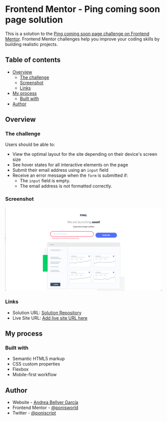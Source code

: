 # Frontend Mentor - Ping coming soon page solution

This is a solution to the [Ping coming soon page challenge on Frontend Mentor](https://www.frontendmentor.io/challenges/ping-single-column-coming-soon-page-5cadd051fec04111f7b848da). Frontend Mentor challenges help you improve your coding skills by building realistic projects. 

## Table of contents

- [Overview](#overview)
  - [The challenge](#the-challenge)
  - [Screenshot](#screenshot)
  - [Links](#links)
- [My process](#my-process)
  - [Built with](#built-with)
- [Author](#author)

## Overview

### The challenge

Users should be able to:

- View the optimal layout for the site depending on their device's screen size
- See hover states for all interactive elements on the page
- Submit their email address using an `input` field
- Receive an error message when the `form` is submitted if:
	- The `input` field is empty.
	- The email address is not formatted correctly.

### Screenshot

![](./screenshot.png)


### Links

- Solution URL: [Solution Repository](https://github.com/ponisworld/ping_landing_page)
- Live Site URL: [Add live site URL here](https://ponisworld.github.io/ping_landing_page/)

## My process

### Built with

- Semantic HTML5 markup
- CSS custom properties
- Flexbox
- Mobile-first workflow


## Author

- Website - [Andrea Bellver García](https://www.linkedin.com/in/andrea-bellver-garcia/)
- Frontend Mentor - [@ponisworld](https://www.frontendmentor.io/profile/ponisworld)
- Twitter - [@poniscript](https://www.twitter.com/poniscript)
